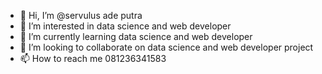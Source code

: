 - 👋 Hi, I’m @servulus ade putra
- 👀 I’m interested in data science and web developer 
- 🌱 I’m currently learning data science and web developer 
- 💞️ I’m looking to collaborate on data science and web developer project
- 📫 How to reach me 081236341583

<!---
Adeputras17/Adeputras17 is a ✨ special ✨ repository because its `README.md` (this file) appears on your GitHub profile.
You can click the Preview link to take a look at your changes.
--->

